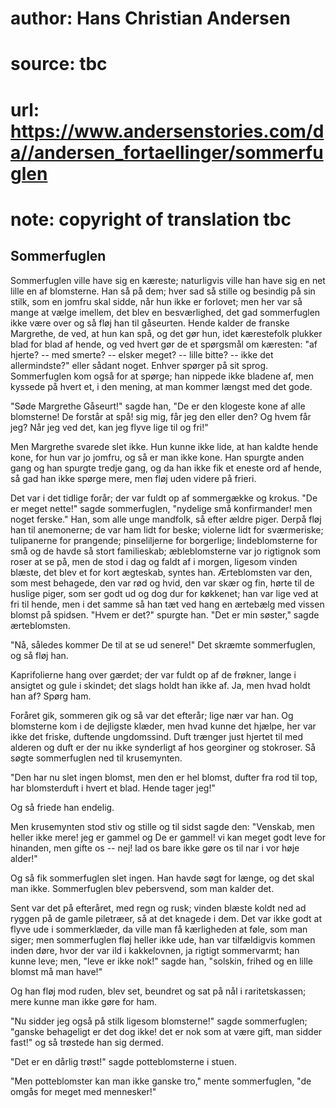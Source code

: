 # author: Hans Christian Andersen
# source: tbc
# url: https://www.andersenstories.com/da//andersen_fortaellinger/sommerfuglen
# note: copyright of translation tbc

## Sommerfuglen 

Sommerfuglen ville have sig en kæreste; naturligvis ville han have sig
en net lille en af blomsterne. Han så på dem; hver sad så stille og
besindig på sin stilk, som en jomfru skal sidde, når hun ikke er
forlovet; men her var så mange at vælge imellem, det blev en
besværlighed, det gad sommerfuglen ikke være over og så fløj han til
gåseurten. Hende kalder de franske Margrethe, de ved, at hun kan spå, og
det gør hun, idet kærestefolk plukker blad for blad af hende, og ved
hvert gør de et spørgsmål om kæresten: "af hjerte? -- med smerte? --
elsker meget? -- lille bitte? -- ikke det allermindste?" eller sådant
noget. Enhver spørger på sit sprog. Sommerfuglen kom også for at spørge;
han nippede ikke bladene af, men kyssede på hvert et, i den mening, at
man kommer længst med det gode.

"Søde Margrethe Gåseurt!" sagde han, "De er den klogeste kone af alle
blomsterne! De forstår at spå! sig mig, får jeg den eller den? Og hvem
får jeg? Når jeg ved det, kan jeg flyve lige til og fri!"

Men Margrethe svarede slet ikke. Hun kunne ikke lide, at han kaldte
hende kone, for hun var jo jomfru, og så er man ikke kone. Han spurgte
anden gang og han spurgte tredje gang, og da han ikke fik et eneste ord
af hende, så gad han ikke spørge mere, men fløj uden videre på frieri.

Det var i det tidlige forår; der var fuldt op af sommergække og krokus.
"De er meget nette!" sagde sommerfuglen, "nydelige små konfirmander!
men noget ferske." Han, som alle unge mandfolk, så efter ældre piger.
Derpå fløj han til anemonerne; de var ham lidt for beske; violerne lidt
for sværmeriske; tulipanerne for prangende; pinseliljerne for
borgerlige; lindeblomsterne for små og de havde så stort familieskab;
æbleblomsterne var jo rigtignok som roser at se på, men de stod i dag og
faldt af i morgen, ligesom vinden blæste, det blev et for kort ægteskab,
syntes han. Ærteblomsten var den, som mest behagede, den var rød og
hvid, den var skær og fin, hørte til de huslige piger, som ser godt ud
og dog dur for køkkenet; han var lige ved at fri til hende, men i det
samme så han tæt ved hang en ærtebælg med vissen blomst på spidsen.
"Hvem er det?" spurgte han. "Det er min søster," sagde ærteblomsten.

"Nå, således kommer De til at se ud senere!" Det skræmte sommerfuglen,
og så fløj han.

Kaprifolierne hang over gærdet; der var fuldt op af de frøkner, lange i
ansigtet og gule i skindet; det slags holdt han ikke af. Ja, men hvad
holdt han af? Spørg ham.

Foråret gik, sommeren gik og så var det efterår; lige nær var han. Og
blomsterne kom i de dejligste klæder, men hvad kunne det hjælpe, her var
ikke det friske, duftende ungdomssind. Duft trænger just hjertet til med
alderen og duft er der nu ikke synderligt af hos georginer og stokroser.
Så søgte sommerfuglen ned til krusemynten.

"Den har nu slet ingen blomst, men den er hel blomst, dufter fra rod
til top, har blomsterduft i hvert et blad. Hende tager jeg!"

Og så friede han endelig.

Men krusemynten stod stiv og stille og til sidst sagde den: "Venskab,
men heller ikke mere! jeg er gammel og De er gammel! vi kan meget godt
leve for hinanden, men gifte os -- nej! lad os bare ikke gøre os til nar
i vor høje alder!"

Og så fik sommerfuglen slet ingen. Han havde søgt for længe, og det skal
man ikke. Sommerfuglen blev pebersvend, som man kalder det.

Sent var det på efteråret, med regn og rusk; vinden blæste koldt ned ad
ryggen på de gamle piletræer, så at det knagede i dem. Det var ikke godt
at flyve ude i sommerklæder, da ville man få kærligheden at føle, som
man siger; men sommerfuglen fløj heller ikke ude, han var tilfældigvis
kommen inden døre, hvor der var ild i kakkelovnen, ja rigtigt
sommervarmt; han kunne leve; men, "leve er ikke nok!" sagde han,
"solskin, frihed og en lille blomst må man have!"

Og han fløj mod ruden, blev set, beundret og sat på nål i
raritetskassen; mere kunne man ikke gøre for ham.

"Nu sidder jeg også på stilk ligesom blomsterne!" sagde sommerfuglen;
"ganske behageligt er det dog ikke! det er nok som at være gift, man
sidder fast!" og så trøstede han sig dermed.

"Det er en dårlig trøst!" sagde potteblomsterne i stuen.

"Men potteblomster kan man ikke ganske tro," mente sommerfuglen, "de
omgås for meget med mennesker!"
